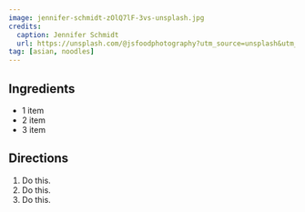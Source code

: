 ```yaml
---
image: jennifer-schmidt-zOlQ7lF-3vs-unsplash.jpg
credits:
  caption: Jennifer Schmidt
  url: https://unsplash.com/@jsfoodphotography?utm_source=unsplash&utm_medium=referral&utm_content=creditCopyText
tag: [asian, noodles]
---
```


## Ingredients

- 1 item
- 2 item
- 3 item

## Directions

1. Do this.
1. Do this.
1. Do this.